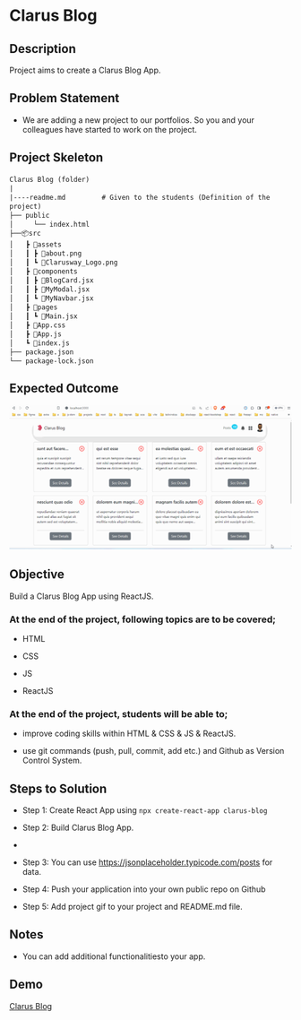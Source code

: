 # Clarus Blog

## Description

Project aims to create a Clarus Blog App.

## Problem Statement

- We are adding a new project to our portfolios. So you and your colleagues have started to work on the project.

## Project Skeleton

```
Clarus Blog (folder)
|
|----readme.md         # Given to the students (Definition of the project)
├── public
│     └── index.html
├──📦src
│   ┣ 📂assets
│   ┃ ┣ 📜about.png
│   ┃ ┗ 📜Clarusway_Logo.png
│   ┣ 📂components
│   ┃ ┣ 📜BlogCard.jsx
│   ┃ ┣ 📜MyModal.jsx
│   ┃ ┗ 📜MyNavbar.jsx
│   ┣ 📂pages
│   ┃ ┗ 📜Main.jsx
│   ┣ 📜App.css
│   ┣ 📜App.js
│   ┗ 📜index.js
├── package.json
└── package-lock.json

```

## Expected Outcome

![clarus-blog](clarus-blog.gif)

## Objective

Build a Clarus Blog App using ReactJS.

### At the end of the project, following topics are to be covered;

- HTML

- CSS

- JS

- ReactJS

### At the end of the project, students will be able to;

- improve coding skills within HTML & CSS & JS & ReactJS.

- use git commands (push, pull, commit, add etc.) and Github as Version Control System.

## Steps to Solution

- Step 1: Create React App using `npx create-react-app clarus-blog`

- Step 2: Build Clarus Blog App.
- 
- Step 3: You can use https://jsonplaceholder.typicode.com/posts for data.

- Step 4: Push your application into your own public repo on Github

- Step 5: Add project gif to your project and README.md file.

## Notes

- You can add additional functionalitiesto your app.

## Demo 

[Clarus Blog](https://cc-clarusblog.vercel.app/)